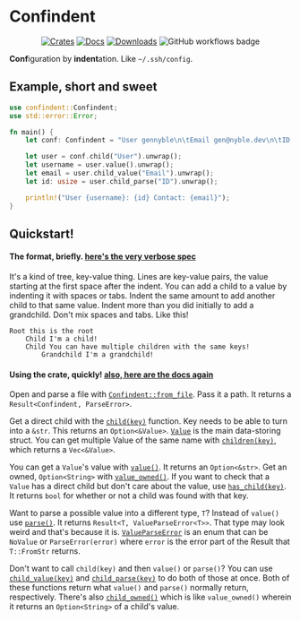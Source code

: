 # Confindent

<div align="center">

[![Crates](https://flat.badgen.net/crates/v/confindent)][crate]
[![Docs](https://docs.rs/confindent/badge.svg)](https://docs.rs/confindent)
[![Downloads](https://flat.badgen.net/crates/d/confindent)][crate]
![GitHub workflows badge](https://github.com/gennyble/confindent/actions/workflows/actions.yml/badge.svg)

</div>

[crate]: https://crates.io/crates/confindent

**Conf**iguration by **indent**ation. Like `~/.ssh/config`.

## Example, short and sweet
```rust
use confindent::Confindent;
use std::error::Error;

fn main() {
	let conf: Confindent = "User gennyble\n\tEmail gen@nyble.dev\n\tID 256".parse().unwrap();

	let user = conf.child("User").unwrap();
	let username = user.value().unwrap();
	let email = user.child_value("Email").unwrap();
	let id: usize = user.child_parse("ID").unwrap();

	println!("User {username}: {id} Contact: {email}");
}
```

## Quickstart!

#### The format, briefly. [here's the very verbose spec](https://github.com/gennyble/confindent/blob/main/spec.md)
It's a kind of tree, key-value thing. Lines are key-value pairs, the value starting at the first
space after the indent. You can add a child to a value by indenting it with spaces or tabs. Indent
the same amount to add another child to that same value. Indent more than you did initially to add
a grandchild. Don't mix spaces and tabs. Like this!

```ignore
Root this is the root
	Child I'm a child!
	Child You can have multiple children with the same keys!
		Grandchild I'm a grandchild!
```

#### Using the crate, quickly! [also, here are the docs again](https://docs.rs/confindent)

Open and parse a file with [`Confindent::from_file`][ff]. Pass it a path. It returns
a `Result<Confindent, ParseError>`.

Get a direct child with the [`child(key)`][child] function. Key needs to be able
to turn into a `&str`. This returns an `Option<&Value>`. [`Value`][value] is the main data-storing
struct. You can get multiple Value of the same name with [`children(key)`][children], which
returns a `Vec<&Value>`.

You can get a `Value`'s value with [`value()`][fn-value]. It returns an `Option<&str>`. Get an owned,
`Option<String>` with [`value_owned()`][valueowned]. If you want
to check that a `Value` has a direct  child but don't care about the value, use
[`has_child(key)`][haschild]. It returns `bool` for whether or not a child was found with that key.

Want to parse a possible value into a different type, `T`? Instead of `value()` use
[`parse()`][parse]. It returns `Result<T, ValueParseError<T>>`. That type
may look weird and that's because it is. [`ValueParseError`][vperror] is an enum
that can be `NoValue` or `ParseError(error)` where `error` is the error part of the
Result that `T::FromStr` returns.

Don't want to call `child(key)` and then `value()` or `parse()`? You can use
[`child_value(key)`][childvalue] and [`child_parse(key)`][childparse] to do both of those
at once. Both of these functions return what `value()` and `parse()` normally return,
respectively. There's also [`child_owned()`][childowned] which is like `value_owned()` wherein
it returns an `Option<String>` of a child's value.

[ff]: https://docs.rs/confindent/latest/confindent/struct.Confindent.html#method.from_file
[child]: https://docs.rs/confindent/latest/confindent/struct.Value.html#method.child
[children]: https://docs.rs/confindent/latest/confindent/struct.Value.html#method.children
[value]: https://docs.rs/confindent/latest/confindent/struct.Value.html
[fn-value]: https://docs.rs/confindent/latest/confindent/struct.Value.html#method.value
[valueowned]: https://docs.rs/confindent/latest/confindent/struct.Value.html#method.value_owned
[haschild]: https://docs.rs/confindent/latest/confindent/struct.Value.html#method.has_child
[parse]: https://docs.rs/confindent/latest/confindent/struct.Value.html#method.parse
[vperror]: https://docs.rs/confindent/latest/confindent/enum.ValueParseError.html
[childvalue]: https://docs.rs/confindent/latest/confindent/struct.Value.html#method.child_value
[childowned]: https://docs.rs/confindent/latest/confindent/struct.Value.html#method.child_owned
[childparse]: https://docs.rs/confindent/latest/confindent/struct.Value.html#method.child_parse
